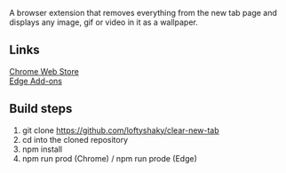 A browser extension that removes everything from the new tab page and displays any image, gif or video in it as a wallpaper.

## Links

[Chrome Web Store](https://chromewebstore.google.com/detail/felphkbfjadmcejnibcmcncimlappdde)<br>
[Edge Add-ons](https://microsoftedge.microsoft.com/addons/detail/ifphophaconbhfmkpdlfldelkjpjmlbj)

## Build steps

1. git clone https://github.com/loftyshaky/clear-new-tab
2. cd into the cloned repository
3. npm install
4. npm run prod (Chrome) / npm run prode (Edge)
